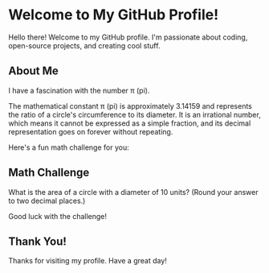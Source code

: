 # Welcome to My GitHub Profile!

Hello there! Welcome to my GitHub profile. I'm passionate about coding, open-source projects, and creating cool stuff.

## About Me

I have a fascination with the number π (pi).

The mathematical constant π (pi) is approximately 3.14159 and represents the ratio of a circle's circumference to its diameter. It is an irrational number, which means it cannot be expressed as a simple fraction, and its decimal representation goes on forever without repeating.

Here's a fun math challenge for you:

## Math Challenge

What is the area of a circle with a diameter of 10 units? (Round your answer to two decimal places.)

Good luck with the challenge!

## Thank You!

Thanks for visiting my profile. Have a great day!

